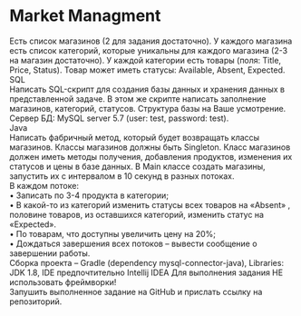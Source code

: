 # Market Managment

Есть список магазинов (2 для задания достаточно). У каждого магазина есть список категорий, которые
уникальны для каждого магазина (2-3 на магазин достаточно). У каждой категории есть товары (поля: Title,
Price, Status). Товар может иметь статусы: Available, Absent, Expected.<br />
SQL<br />
Написать SQL-скрипт для создания базы данных и хранения данных в представленной задаче. В этом
же скрипте написать заполнение магазинов, категорий, статусов. Структура базы на Ваше усмотрение.
Сервер БД: MySQL server 5.7 (user: test, password: test).<br />
Java<br />
Написать фабричный метод, который будет возвращать классы магазинов. Классы магазинов должны
быть Singleton. Класс магазинов должен иметь методы получения, добавления продуктов, изменения
их статусов и цены в базе данных. В Main классе создать магазины, запустить их с интервалом в 10
секунд в разных потоках.<br />
В каждом потоке:<br />
• Записать по 3-4 продукта в категории;<br />
• В какой-то из категорий изменить статусы всех товаров на «Absent» , половине товаров, из
оставшихся категорий, изменить статус на «Expected».<br />
• По товарам, что доступны увеличить цену на 20%;<br />
• Дождаться завершения всех потоков – вывести сообщение о завершении работы.<br />
Сборка проекта – Gradle (dependency mysql-connector-java), Libraries: JDK 1.8, IDE предпочтительно Intellij IDEA
Для выполнения задания НЕ использовать фреймворки!<br />
Запушить выполненное задание на GitHub и прислать ссылку на репозиторий.<br />


